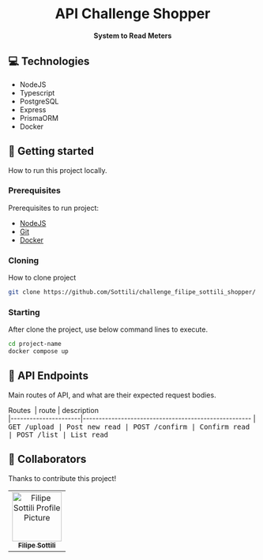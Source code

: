 <h1 align="center" style="font-weight: bold;">API Challenge Shopper</h1>

<p align="center">
    <b>System to Read Meters</b>
</p>

<h2 id="technologies">💻 Technologies</h2>

- NodeJS
- Typescript
- PostgreSQL
- Express
- PrismaORM
- Docker

<h2 id="started">🚀 Getting started</h2>

How to run this project locally.

<h3>Prerequisites</h3>

Prerequisites to run project:

- [NodeJS](https://nodejs.org/)
- [Git](https://git-scm.com/)
- [Docker](https://www.docker.com/get-started/)

<h3>Cloning</h3>

How to clone project

```bash
git clone https://github.com/Sottili/challenge_filipe_sottili_shopper/
```

<h3>Starting</h3>

After clone the project, use below command lines to execute.

```bash
cd project-name
docker compose up
```

<h2 id="routes">📍 API Endpoints</h2>

Main routes of API, and what are their expected request bodies.

Routes
​
| route                | description                                          
|----------------------|-----------------------------------------------------
| <kbd>GET /upload     | Post new read
| <kbd>POST /confirm   | Confirm read
| <kbd>POST /list      | List read

<h2 id="colab">🤝 Collaborators</h2>

Thanks to contribute this project!

<table>
  <tr>
    <td align="center">
      <a href="#">
        <img src="https://avatars.githubusercontent.com/u/91507688?v=4" width="100px;" alt="Filipe Sottili Profile Picture"/><br>
        <sub>
          <b>Filipe Sottili</b>
        </sub>
      </a>
    </td>
  </tr>
</table>
